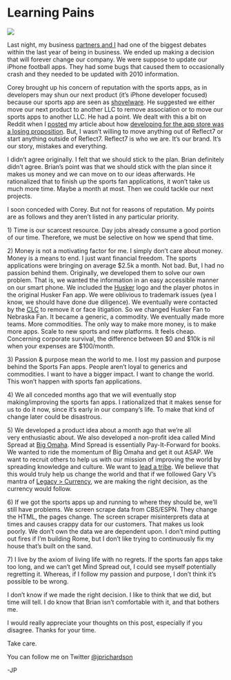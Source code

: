 <!--
id: 615265667
link: http://techneur.com/post/615265667/learning-pains
slug: learning-pains
date: Wed May 19 2010 23:44:00 GMT-0500 (CDT)
publish: 2010-05-019
tags: reflect7
-->


Learning Pains
==============

![](http://media.tumblr.com/tumblr_l2pbt95RbJ1qzbc4f.jpg)

Last night, my business [partners and I](http://reflect7.com/about-us)
had one of the biggest debates within the last year of being in
business. We ended up making a decision that will forever change our
company. We were suppose to update our iPhone football apps. They had
some bugs that caused them to occasionally crash and they needed to be
updated with 2010 information.

Corey brought up his concern of reputation with the sports apps, as in
developers may shun our next product (it’s iPhone developer focused)
because our sports app are seen as
[shovelware](http://en.wikipedia.org/wiki/Shovelware). He suggested we
either move our next product to another LLC to remove association or to
move our sports apps to another LLC. He had a point. We dealt with this
a bit on Reddit when I
[posted](http://www.reddit.com/r/programming/comments/bc4ot/why_i_am_giving_up_building_a_business_on_the/)
my article about how [developing for the app store was a losing
proposition](http://techneur.com/post/440686528/its-all-our-fault-why-building-a-business-on-the).
But, I wasn’t willing to move anything out of Reflect7 or start anything
outside of Reflect7. Reflect7 is who we are. It’s our brand. It’s our
story, mistakes and everything.

I didn’t agree originally. I felt that we should stick to the plan.
Brian definitely didn’t agree. Brian’s point was that we should stick
with the plan since it makes us money and we can move on to our ideas
afterwards. He rationalized that to finish up the sports fan
applications, it won’t take us much more time. Maybe a month at most.
Then we could tackle our next projects.

I soon conceded with Corey. But not for reasons of reputation. My points
are as follows and they aren’t listed in any particular priority.

​1) Time is our scarcest resource. Day jobs already consume a good
portion of our time. Therefore, we must be selective on how we spend
that time.

​2) Money is not a motivating factor for me. I simply don’t care about
money. Money is a means to end. I just want financial freedom. The
sports applications were bringing on average \$2.5k a month. Not bad.
But, I had no passion behind them. Originally, we developed them to
solve our own problem. That is, we wanted the information in an easy
accessible manner on our smart phone. We included the
[Husker](http://www.huskers.com/) logo and the player photos in the
original Husker Fan app. We were oblivious to trademark issues (yea I
know, we should have done due diligence). We eventually were contacted
by the [CLC](http://www.clc.com/) to remove it or face litigation. So we
changed Husker Fan to Nebraska Fan. It became a generic, a commodity. We
eventually made more teams. More commodities. The only way to make more
money, is to make more apps. Scale to new sports and new platforms. It
feels cheap. Concerning corporate survival, the difference between \$0
and \$10k is nil when your expenses are \$100/month.

​3) Passion & purpose mean the world to me. I lost my passion and
purpose behind the Sports Fan apps. People aren’t loyal to generics and
commodities. I want to have a bigger impact. I want to change the world.
This won’t happen with sports fan applications.

​4) We all conceded months ago that we will eventually stop
making/improving the sports fan apps. I rationalized that it makes sense
for us to do it now, since it’s early in our company’s life. To make
that kind of change later could be disastrous.

​5) We developed a product idea about a month ago that we’re all
very enthusiastic about. We also developed a non-profit idea called Mind
Spread at [Big Omaha](http://bigomaha.com). Mind Spread is essentially
Pay-It-Forward for books. We wanted to ride the momentum of Big Omaha
and get it out ASAP. We want to recruit others to help us with our
mission of improving the world by spreading knowledge and culture. We
want to [lead a
tribe](http://www.amazon.com/Tribes-We-Need-You-Lead/dp/1591842336). We
believe that this would truly help us change the world and that if we
followed Gary V’s mantra of [Legacy \>
Currency](http://garyvaynerchuk.com/post/78887853/legacy-is-greater-than-currency),
we are making the right decision, as the currency would follow.

​6) If we got the sports apps up and running to where they should be,
we’ll still have problems. We screen scrape data from CBS/ESPN. They
change the HTML, the pages change. The screen scraper misinterprets data
at times and causes crappy data for our customers. That makes us look
poorly. We don’t own the data we are dependent upon. I don’t mind
putting out fires if I’m building Rome, but I don’t like trying to
continuously fix my house that’s built on the sand.

​7) I live by the axiom of living life with no regrets. If the sports
fan apps take too long, and we can’t get Mind Spread out, I could see
myself potentially regretting it. Whereas, if I follow my passion and
purpose, I don’t think it’s possible to be wrong.

I don’t know if we made the right decision. I like to think that we did,
but time will tell. I do know that Brian isn’t comfortable with it, and
that bothers me.

I would really appreciate your thoughts on this post, especially if you
disagree. Thanks for your time.

Take care.

You can follow me on
Twitter [@jprichardson](http://twitter.com/jprichardson)

-JP


